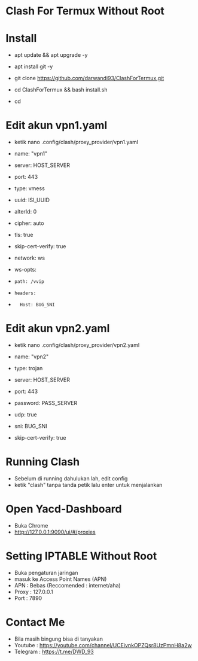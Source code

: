 # Clash For Termux Without Root

# Install
- apt update && apt upgrade -y

- apt install git -y

- git clone https://github.com/darwandi93/ClashForTermux.git

- cd ClashForTermux && bash install.sh

- cd

# Edit akun vpn1.yaml
- ketik nano .config/clash/proxy_provider/vpn1.yaml

-   name: "vpn1"
-   server: HOST_SERVER
-   port: 443
-   type: vmess
-   uuid: ISI_UUID
-   alterId: 0
-   cipher: auto
-   tls: true
-   skip-cert-verify: true
-   network: ws
-   ws-opts:
-     path: /vvip
-     headers:
-       Host: BUG_SNI
    
# Edit akun vpn2.yaml
- ketik nano .config/clash/proxy_provider/vpn2.yaml

-   name: "vpn2"
-   type: trojan
-   server: HOST_SERVER
-   port: 443
-   password: PASS_SERVER
-   udp: true
-   sni: BUG_SNI
-   skip-cert-verify: true
    
# Running Clash
- Sebelum di running dahulukan lah, edit config
- ketik "clash" tanpa tanda petik lalu enter untuk menjalankan

# Open Yacd-Dashboard
- Buka Chrome
- http://127.0.0.1:9090/ui/#/proxies

# Setting IPTABLE Without Root
- Buka pengaturan jaringan
- masuk ke Access Point Names (APN)
- APN : Bebas (Reccomended : internet/aha)
- Proxy : 127.0.0.1
- Port : 7890

# Contact Me
- Bila masih bingung bisa di tanyakan 
- Youtube  : https://youtube.com/channel/UCEivnkOPZQsr8UzPmnH8a2w
- Telegram : https://t.me/DWD_93
